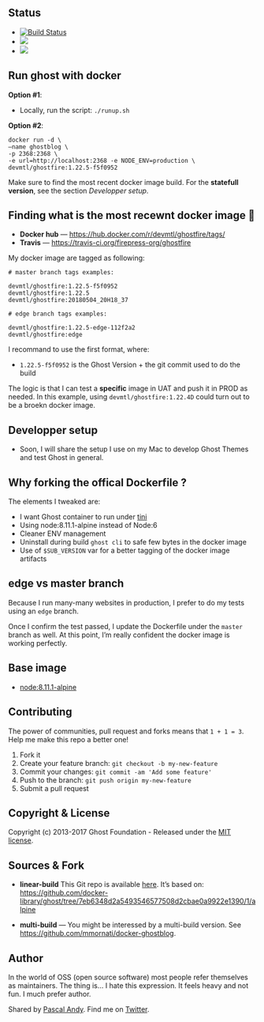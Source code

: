 ## Status

- [![Build Status](https://travis-ci.org/firepress-org/ghostfire.svg)](https://travis-ci.org/firepress-org/ghostfire)
- [![](https://images.microbadger.com/badges/image/devmtl/ghostfire.svg)](https://microbadger.com/images/devmtl/ghostfire "Get your own image badge on microbadger.com")
- [![](https://images.microbadger.com/badges/version/devmtl/ghostfire.svg)](https://microbadger.com/images/devmtl/ghostfire "Get your own version badge on microbadger.com")


## Run ghost with docker

**Option #1**:
- Locally, run the script: `./runup.sh`

**Option #2**:

```
docker run -d \
—name ghostblog \
-p 2368:2368 \
-e url=http://localhost:2368 -e NODE_ENV=production \
devmtl/ghostfire:1.22.5-f5f0952
```

Make sure to find the most recent docker image build. For the **statefull version**, see the section *Developper setup*.


## Finding what is the most recewnt docker image 🐳

- **Docker hub** — https://hub.docker.com/r/devmtl/ghostfire/tags/
- **Travis** — https://travis-ci.org/firepress-org/ghostfire

My docker image are tagged as following:

```
# master branch tags examples:
  
devmtl/ghostfire:1.22.5-f5f0952
devmtl/ghostfire:1.22.5
devmtl/ghostfire:20180504_20H18_37

# edge branch tags examples:

devmtl/ghostfire:1.22.5-edge-112f2a2
devmtl/ghostfire:edge

```

I recommand to use the first format, where:
- `1.22.5-f5f0952` is the Ghost Version + the git commit used to do the build

The logic is that I can test a **specific** image in UAT and push it in PROD as needed. In this example, using `devmtl/ghostfire:1.22.4D` could turn out to be a broekn docker image.  


## Developper setup

- Soon, I will share the setup I use on my Mac to develop Ghost Themes and test Ghost in general.


## Why forking the offical Dockerfile ?

The elements I tweaked are:

- I want Ghost container to run under [tini](https://github.com/krallin/tini)
- Using node:8.11.1-alpine instead of Node:6
- Cleaner ENV management
- Uninstall during build `ghost cli` to safe few bytes in the docker image
- Use of `$SUB_VERSION` var for a better tagging of the docker image artifacts


## edge vs master branch

Because I run many-many websites in production, I prefer to do my tests using an `edge` branch.

Once I confirm the test passed, I update the Dockerfile under the `master` branch as well. At this point, I’m really confident the docker image is working perfectly.


## Base image

- [node:8.11.1-alpine](https://registry.hub.docker.com/_/node/)


## Contributing

The power of communities, pull request and forks means that `1 + 1 = 3`. Help me make this repo a better one!

1. Fork it
2. Create your feature branch: `git checkout -b my-new-feature`
3. Commit your changes: `git commit -am 'Add some feature'`
4. Push to the branch: `git push origin my-new-feature`
5. Submit a pull request


## Copyright & License

Copyright (c) 2013-2017 Ghost Foundation - Released under the [MIT license](LICENSE).


## Sources & Fork

- **linear-build** This Git repo is available [here](https://github.com/firepress-org/ghostfire). It’s based on:
https://github.com/docker-library/ghost/tree/7eb6348d2a5493546577508d2cbae0a9922e1390/1/alpine

- **multi-build** — You might be interessed by a multi-build version. See https://github.com/mmornati/docker-ghostblog.


## Author

In the world of OSS (open source software) most people refer themselves as maintainers. The thing is… I hate this expression. It feels heavy and not fun. I much prefer author.

Shared by [Pascal Andy](https://pascalandy.com/blog/now/). Find me on [Twitter](https://twitter.com/askpascalandy).